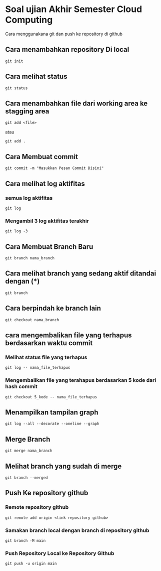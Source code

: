 # Soal ujian Akhir Semester Cloud Computing
Cara menggunakana git dan push ke repository di github

## Cara menambahkan repository Di local 
```
git init
```
## Cara melihat status
```
git status
```
## Cara menambahkan file dari working area ke stagging area
```
git add <file> 
```
atau 
```
git add .
```
## Cara Membuat commit 
```
git commit -m "Masukkan Pesan Commit Disini"
```
## Cara melihat log aktifitas
### semua log aktifitas
```
git log
```
### Mengambil 3 log aktifitas terakhir 
```
git log -3
```
## Cara Membuat Branch Baru 
```
git branch nama_branch
```
## Cara melihat branch yang sedang aktif ditandai dengan (*)
```
git branch
```
## Cara berpindah ke branch lain
```
git checkout nama_branch

```
## cara mengembalikan file yang terhapus berdasarkan waktu commit

### Melihat status file yang terhapus
```
git log -- nama_file_terhapus

```
### Mengembalikan file yang terahapus berdasarkan 5 kode dari hash commit 
```
git checkout 5_kode -- nama_file_terhapus

```
## Menampilkan tampilan graph
```
git log --all --decorate --oneline --graph

```
## Merge Branch
```
git merge nama_branch

```

## Melihat branch yang sudah di merge
```
git branch --merged

```
## Push Ke repository github

### Remote repository github
```
git remote add origin <link repository github>

```
### Samakan branch local dengan branch di repository github
```
git branch -M main

```

### Push Repository Local ke Repository Github
```
git push -u origin main

```



